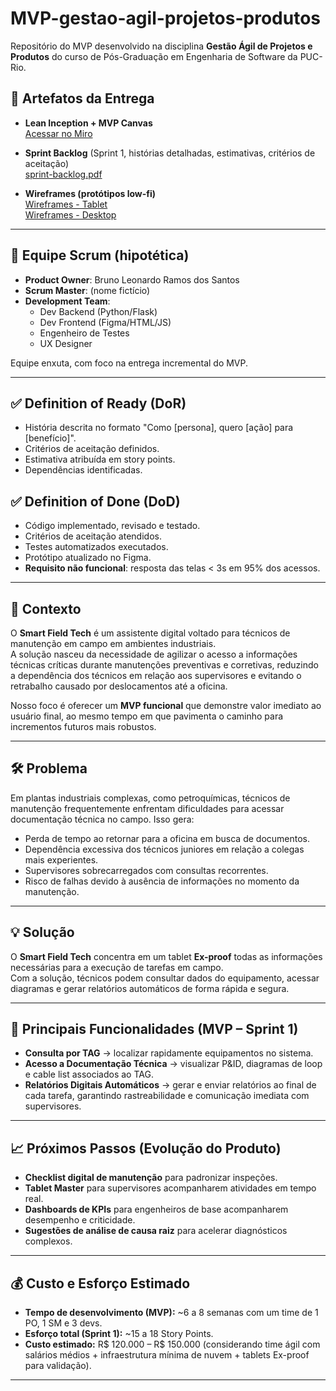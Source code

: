 # MVP-gestao-agil-projetos-produtos

Repositório do MVP desenvolvido na disciplina **Gestão Ágil de Projetos e Produtos** do curso de Pós-Graduação em Engenharia de Software da PUC-Rio.  

## 📌 Artefatos da Entrega

- **Lean Inception + MVP Canvas**  
  [Acessar no Miro](https://miro.com/app/board/uXjVJFRopp8=/?share_link_id=287627100484)

- **Sprint Backlog** (Sprint 1, histórias detalhadas, estimativas, critérios de aceitação)  
  [sprint-backlog.pdf](https://github.com/Brunotech411/MVP-gestao-agil-projetos-produtos/blob/main/sprint-backlog.pdf.pdf)

- **Wireframes (protótipos low-fi)**  
  [Wireframes - Tablet](./wireframes/fluxo_tecnico_tablet.pdf)  
  [Wireframes - Desktop](./wireframes/fluxo_engenheiro_desktop.pdf)

---

## 👥 Equipe Scrum (hipotética)

- **Product Owner**: Bruno Leonardo Ramos dos Santos  
- **Scrum Master**: (nome fictício)  
- **Development Team**:  
  - Dev Backend (Python/Flask)  
  - Dev Frontend (Figma/HTML/JS)  
  - Engenheiro de Testes  
  - UX Designer  

Equipe enxuta, com foco na entrega incremental do MVP.

---

## ✅ Definition of Ready (DoR)
- História descrita no formato "Como [persona], quero [ação] para [benefício]".  
- Critérios de aceitação definidos.  
- Estimativa atribuída em story points.  
- Dependências identificadas.  

## ✅ Definition of Done (DoD)
- Código implementado, revisado e testado.  
- Critérios de aceitação atendidos.  
- Testes automatizados executados.  
- Protótipo atualizado no Figma.  
- **Requisito não funcional**: resposta das telas < 3s em 95% dos acessos.

---

## 📌 Contexto
O **Smart Field Tech** é um assistente digital voltado para técnicos de manutenção em campo em ambientes industriais.  
A solução nasceu da necessidade de agilizar o acesso a informações técnicas críticas durante manutenções preventivas e corretivas, reduzindo a dependência dos técnicos em relação aos supervisores e evitando o retrabalho causado por deslocamentos até a oficina.

Nosso foco é oferecer um **MVP funcional** que demonstre valor imediato ao usuário final, ao mesmo tempo em que pavimenta o caminho para incrementos futuros mais robustos.

---

## 🛠 Problema
Em plantas industriais complexas, como petroquímicas, técnicos de manutenção frequentemente enfrentam dificuldades para acessar documentação técnica no campo. Isso gera:
- Perda de tempo ao retornar para a oficina em busca de documentos.  
- Dependência excessiva dos técnicos juniores em relação a colegas mais experientes.  
- Supervisores sobrecarregados com consultas recorrentes.  
- Risco de falhas devido à ausência de informações no momento da manutenção.  

---

## 💡 Solução
O **Smart Field Tech** concentra em um tablet **Ex-proof** todas as informações necessárias para a execução de tarefas em campo.  
Com a solução, técnicos podem consultar dados do equipamento, acessar diagramas e gerar relatórios automáticos de forma rápida e segura.

---

## 🚀 Principais Funcionalidades (MVP – Sprint 1)
- **Consulta por TAG** → localizar rapidamente equipamentos no sistema.  
- **Acesso a Documentação Técnica** → visualizar P&ID, diagramas de loop e cable list associados ao TAG.  
- **Relatórios Digitais Automáticos** → gerar e enviar relatórios ao final de cada tarefa, garantindo rastreabilidade e comunicação imediata com supervisores.  

---

## 📈 Próximos Passos (Evolução do Produto)
- **Checklist digital de manutenção** para padronizar inspeções.  
- **Tablet Master** para supervisores acompanharem atividades em tempo real.  
- **Dashboards de KPIs** para engenheiros de base acompanharem desempenho e criticidade.  
- **Sugestões de análise de causa raiz** para acelerar diagnósticos complexos.  

---

## 💰 Custo e Esforço Estimado
- **Tempo de desenvolvimento (MVP):** ~6 a 8 semanas com um time de 1 PO, 1 SM e 3 devs.  
- **Esforço total (Sprint 1):** ~15 a 18 Story Points.  
- **Custo estimado:** R$ 120.000 – R$ 150.000 (considerando time ágil com salários médios + infraestrutura mínima de nuvem + tablets Ex-proof para validação).  


---